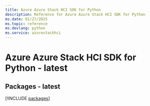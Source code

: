 ```yaml
---
title: Azure Azure Stack HCI SDK for Python
description: Reference for Azure Azure Stack HCI SDK for Python
ms.date: 01/27/2025
ms.topic: reference
ms.devlang: python
ms.service: azurestackhci
---
```

# Azure Azure Stack HCI SDK for Python - latest
## Packages - latest
[!INCLUDE [packages](azure-stack-hci-index.md)]